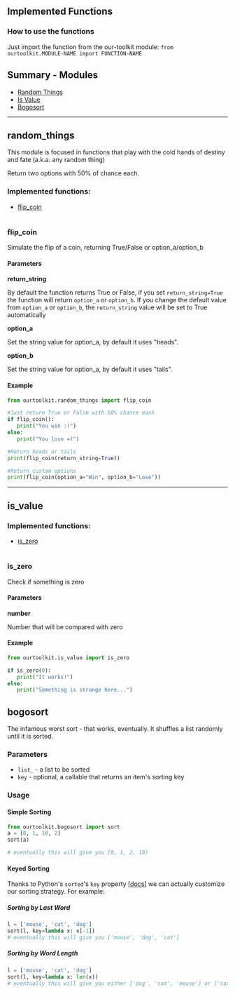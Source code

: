 ## Implemented Functions

### How to use the functions

Just import the function from the our-toolkit module:
```from ourtoolkit.MODULE-NAME import FUNCTION-NAME```


## Summary - Modules

- [Random Things](#random_things)
- [Is Value](#is_value)
- [Bogosort](#bogosort)
---
## random_things

This module is focused in functions that play with the cold hands of destiny and fate (a.k.a. any random thing)

Return two options with 50% of chance each.

### Implemented functions:
- [flip_coin](#flip_coin)
#
### flip_coin

Simulate the flip of a coin, returning True/False or option_a/option_b 

#### Parameters

<b>return_string</b>

By default the function returns True or False, if you set ```return_string=True``` the function will return ```option_a``` or ```option_b```. If you change the default value from ```option_a``` or ```option_b```, the ```return_string``` value will be set to True automatically

<b>option_a</b>

Set the string value for option_a, by default it uses "heads".

<b>option_b</b>

Set the string value for option_a, by default it uses "tails".

#### Example

 ```python
from ourtoolkit.random_things import flip_coin

#Just return True or False with 50% chance each
if flip_coin(): 
    print("You win :)")
else:
    print("You lose =(")

#Return heads or tails
print(flip_coin(return_string=True))

#Return custom options
print(flip_coin(option_a="Win", option_b="Lose"))
```
---

## is_value

### Implemented functions:
- [is_zero](#is_zero)
#
### is_zero

Check if something is zero

#### Parameters

<b>number</b>

Number that will be compared with zero

#### Example

 ```python
from ourtoolkit.is_value import is_zero

if is_zero(0): 
    print("It works!")
else:
    print("Something is strange here...")
```

## bogosort

The infamous worst sort - that works, eventually. It shuffles a list randomly
until it is sorted.

### Parameters

* `list_` - a list to be sorted
* `key` - optional, a callable that returns an item's sorting key

### Usage

#### Simple Sorting

```python
from ourtoolkit.bogosort import sort
a = [0, 1, 10, 2]
sort(a)

# eventually this will give you [0, 1, 2, 10]
```

#### Keyed Sorting

Thanks to Python's `sorted`'s `key` property [[docs](https://docs.python.org/3/library/functions.html#sorted)]
we can actually customize our sorting strategy. For example:

##### Sorting by Last Word

```python
l = ['mouse', 'cat', 'dog']
sort(l, key=lambda x: x[-1])
# eventually this will give you ['mouse', 'dog', 'cat']
```

##### Sorting by Word Length

```python
l = ['mouse', 'cat', 'dog']
sort(l, key=lambda x: len(x))
# eventually this will give you either ['dog', 'cat', 'mouse'] or ['cat', 'dog', 'mouse']
```
